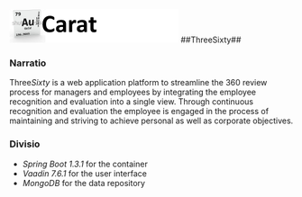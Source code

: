 ![alt text](https://github.com/markash/carat/raw/master/logo.png "Carat")
##ThreeSixty##

### Narratio
Three*Sixty* is a web application platform to streamline the 360 review process for managers and employees by integrating the employee recognition and evaluation into a single view. Through continuous recognition and evaluation the employee is engaged in the process of maintaining and striving to achieve personal as well as corporate objectives.

### Divisio

* *Spring Boot 1.3.1* for the container
* *Vaadin 7.6.1* for the user interface
* *MongoDB* for the data repository